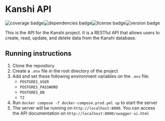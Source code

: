 # Kanshi API

<img src="https://img.shields.io/badge/coverage-70%25-blue" alt="coverage badge"><img src="https://img.shields.io/badge/dependencies-up%20to%20date-brightgreen" alt="dependencies badge"><img src="https://img.shields.io/badge/license-MIT-green" alt="license badge"><img src="https://img.shields.io/badge/version-1.0.1-blue" alt="version badge">

This is the API for the Kanshi project. It is a RESTful API that allows users to create, read, update, and delete data from the Kanshi database.

## Running instructions

1. Clone the repository
2. Create a `.env` file in the root directory of the project
3. Add and set these following environment variables on the `.env` file:
   - `POSTGRES_USER`
   - `POSTGRES_PASSWORD`
   - `POSTGRES_DB`
   - `TZ`
4. Run `docker compose -f docker-compose.prod.yml up` to start the server
5. The server will be running on `http://localhost:8000`. You can access the API documentation on `http://localhost:8000/swagger-ui.html`
